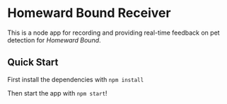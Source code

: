# Homeward Bound Receiver

This is a node app for recording and providing real-time feedback on pet detection for _Homeward Bound_.

## Quick Start
First install the dependencies with 
``
npm install
``

Then start the app with `npm start`!


